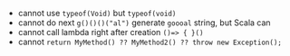 


- cannot use `typeof(Void)` but `typeof(void)`
- cannot do next `g()()()("al")` generate `goooal` string, but Scala can
- cannot call lambda right after creation `()=> { }()`
- cannot `return MyMethod() ?? MyMethod2() ?? throw new Exception();`